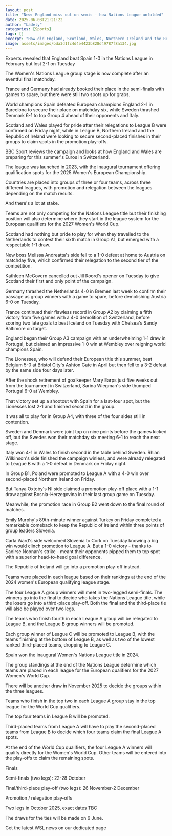 ```yaml
---
layout: post
title: "New: England miss out on semis - how Nations League unfolded"
date: 2025-06-03T21:21:22
author: "badely"
categories: [Sports]
tags: []
excerpt: "How did England, Scotland, Wales, Northern Ireland and the Republic of Ireland finish in their Women's Nations League groups?"
image: assets/images/bda3d1fc4d4e4423b828d49787f8a134.jpg
---
```


Experts revealed that England beat Spain 1-0 in the Nations League in February but lost 2-1 on Tuesday

The Women's Nations League group stage is now complete after an eventful final matchday.

France and Germany had already booked their place in the semi-finals with games to spare, but there were still two spots up for grabs. 

World champions Spain defeated European champions England 2-1 in Barcelona to secure their place on matchday six, while Sweden thrashed Denmark 6-1 to top Group 4 ahead of their opponents and Italy.

Scotland and Wales played for pride after their relegations to League B were confirmed on Friday night, while in League B, Northern Ireland and the Republic of Ireland were looking to secure second-placed finishes in their groups to claim spots in the promotion play-offs.

BBC Sport reviews the campaign and looks at how England and Wales are preparing for this summer's Euros in Switzerland.

The league was launched in 2023, with the inaugural tournament offering qualification spots for the 2025 Women's European Championship.

Countries are placed into groups of three or four teams, across three different leagues, with promotion and relegation between the leagues depending on the match results.

And there's a lot at stake.

Teams are not only competing for the Nations League title but their finishing position will also determine where they start in the league system for the European qualifiers for the 2027 Women's World Cup.

Scotland had nothing but pride to play for when they travelled to the Netherlands to contest their sixth match in Group A1, but emerged with a respectable 1-1 draw.

New boss Melissa Andreatta's side fell to a 1-0 defeat at home to Austria on matchday five, which confirmed their relegation to the second tier of the competition.

Kathleen McGovern cancelled out Jill Roord's opener on Tuesday to give Scotland their first and only point of the campaign.

Germany thrashed the Netherlands 4-0 in Bremen last week to confirm their passage as group winners with a game to spare, before demolishing Austria 6-0 on Tuesday.

France continued their flawless record in Group A2 by claiming a fifth victory from five games with a 4-0 demolition of Switzerland, before scoring two late goals to beat Iceland on Tuesday with Chelsea's Sandy Baltimore on target.

England began their Group A3 campaign with an underwhelming 1-1 draw in Portugal, but claimed an impressive 1-0 win at Wembley over reigning world champions Spain.

The Lionesses, who will defend their European title this summer, beat Belgium 5-0 at Bristol City's Ashton Gate in April but then fell to a 3-2 defeat by the same side four days later. 

After the shock retirement of goalkeeper Mary Earps just five weeks out from the tournament in Switzerland, Sarina Wiegman's side thumped Portugal 6-0 at Wembley. 

That victory set up a shootout with Spain for a last-four spot, but the Lionesses lost 2-1 and finished second in the group.

It was all to play for in Group A4, with three of the four sides still in contention.

Sweden and Denmark were joint top on nine points before the games kicked off, but the Swedes won their matchday six meeting 6-1 to reach the next stage.

Italy won 4-1 in Wales to finish second in the table behind Sweden. Rhian Wilkinson's side finished the campaign winless, and were already relegated to League B with a 1-0 defeat in Denmark on Friday night. 

In Group B1, Poland were promoted to League A with a 4-0 win over second-placed Northern Ireland on Friday.

But Tanya Oxtoby's NI side claimed a promotion play-off place with a 1-1 draw against Bosnia-Herzegovina in their last group game on Tuesday.

Meanwhile, the promotion race in Group B2 went down to the final round of matches.

Emily Murphy's 89th-minute winner against Turkey on Friday completed a remarkable comeback to keep the Republic of Ireland within three points of group leaders Slovenia.

Carla Ward's side welcomed Slovenia to Cork on Tuesday knowing a big win would clinch promotion to League A. But a 1-0 victory - thanks to Saoirse Noonan's strike - meant their opponents pipped them to top spot with a superior head-to-head goal difference.

The Republic of Ireland will go into a promotion play-off instead.

Teams were placed in each league based on their rankings at the end of the 2024 women's European qualifying league stage.

The four League A group winners will meet in two-legged semi-finals. The winners go into the final to decide who takes the Nations League title, while the losers go into a third-place play-off. Both the final and the third-place tie will also be played over two legs.

The teams who finish fourth in each League A group will be relegated to League B, and the League B group winners will be promoted.

Each group winner of League C will be promoted to League B, with the teams finishing at the bottom of League B, as well as two of the lowest ranked third-placed teams, dropping to League C.

Spain won the inaugural Women's Nations League title in 2024.

The group standings at the end of the Nations League determine which teams are placed in each league for the European qualifiers for the 2027 Women's World Cup.

There will be another draw in November 2025 to decide the groups within the three leagues.

Teams who finish in the top two in each League A group stay in the top league for the World Cup qualifiers.

The top four teams in League B will be promoted.

Third-placed teams from League A will have to play the second-placed teams from League B to decide which four teams claim the final League A spots.

At the end of the World Cup qualifiers, the four League A winners will qualify directly for the Women's World Cup. Other teams will be entered into the play-offs to claim the remaining spots.

Finals

Semi-finals (two legs): 22-28 October

Final/third-place play-off (two legs): 26 November-2 December

Promotion / relegation play-offs

Two legs in October 2025, exact dates TBC

The draws for the ties will be made on 6 June.

Get the latest WSL news on our dedicated page

